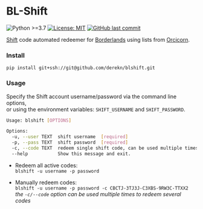 # BL-Shift

![Python >=3.7](https://img.shields.io/badge/python->=3.7-blue.svg)
[![License: MIT](https://img.shields.io/badge/license-MIT-green.svg)](https://opensource.org/licenses/MIT)
[![GitHub last commit](https://img.shields.io/github/last-commit/derekn/blshift/master.svg)](https://github.com/derekn/blshift/commits/master)

[Shift](https://shift.gearboxsoftware.com/) code automated redeemer for [Borderlands](https://borderlands.com/) using lists from [Orcicorn](https://shift.orcicorn.com/).

### Install

`pip install git+ssh://git@github.com/derekn/blshift.git`

### Usage

Specify the Shift account username/password via the command line options,  
or using the environment variables: `SHIFT_USERNAME` and `SHIFT_PASSWORD`.

```bash
Usage: blshift [OPTIONS]

Options:
  -u, --user TEXT  shift username  [required]
  -p, --pass TEXT  shift password  [required]
  -c, --code TEXT  redeem single shift code, can be used multiple times
  --help           Show this message and exit.
```

* Redeem all active codes:  
`blshift -u username -p password`

* Manually redeem codes:  
`blshift -u username -p password -c CBCTJ-3TJ3J-C3XBS-9RW3C-TTXX2`  
_the `-c/--code` option can be used multiple times to redeem several codes_
